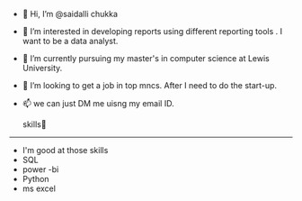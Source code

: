 - 👋 Hi, I’m @saidalli chukka
- 👀 I’m interested in developing reports using different reporting tools . I want to be a data analyst.
- 🌱 I’m currently pursuing my master's in computer science at Lewis University. 
- 💞️ I’m looking to get a job in top mncs. After I need to do the start-up. 
- 📫 we can just DM me uisng my email ID.
  
  skills🔗
 ----------------------------------------------------------------------------------------------------------
- I'm good at those skills
- SQL
- power -bi
- Python
- ms excel
  

<!---
EX-sai/EX-sai is a ✨ special ✨ repository because its `README.md` (this file) appears on your GitHub profile.
You can click the Preview link to take a look at your changes.
--->
